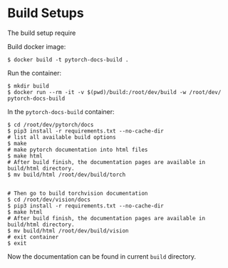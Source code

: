 # Build Setups

The build setup require 

Build docker image:

```shell
$ docker build -t pytorch-docs-build .
```

Run the container:

```shell
$ mkdir build
$ docker run --rm -it -v $(pwd)/build:/root/dev/build -w /root/dev/ pytorch-docs-build
```

In the `pytorch-docs-build` container:

```shell
$ cd /root/dev/pytorch/docs
$ pip3 install -r requirements.txt --no-cache-dir
# list all available build options
$ make
# make pytorch documentation into html files
$ make html
# After build finish, the documentation pages are available in build/html directory.
$ mv build/html /root/dev/build/torch


# Then go to build torchvision documentation
$ cd /root/dev/vision/docs
$ pip3 install -r requirements.txt --no-cache-dir
$ make html
# After build finish, the documentation pages are available in build/html directory.
$ mv build/html /root/dev/build/vision
# exit container
$ exit
```

Now the documentation can be found in current `build` directory.